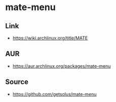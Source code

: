 
# mate-menu



## Link

* https://wiki.archlinux.org/title/MATE


## AUR

* https://aur.archlinux.org/packages/mate-menu


## Source

* https://github.com/getsolus/mate-menu

